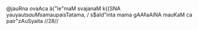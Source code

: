 @jauRna ovaAca
ä{"îe"maM svajanaM k{(SNA yauyauts$auM s$amaupaisTatama, /
s$aId"inta mama gAA‡aAiNA mauKaM ca pair"zAuSyaita //28//